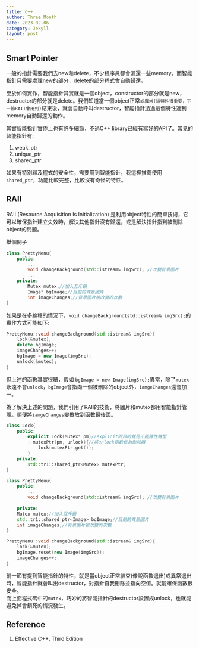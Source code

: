 ```yaml
---
title: C++
author: Three Month
date: 2023-02-06
category: Jekyll
layout: post
---
```


## Smart Pointer
一般的指針需要我們去new和delete，不少程序員都會漏還一些memory。而智能指針只需要處理new的部分，delete的部分程式會自動歸還。  

至於如何實作，智能指針其實就是一個object，constructor的部分就是new，destructor的部分就是delete。我們知道當一個object正常```或異常(這特性很重要，下一節RAII會用到)```結束後，就會自動呼叫destructor，智能指針透過這個特性達到memory自動歸還的動作。

其實智能指針實作上也有許多細節，不過C++ library已經有寫好的API了。常見的智能指針有:

1. weak_ptr
2. unique_ptr
3. shared_ptr

如果有特別顧及程式的安全性，需要用到智能指針，我這裡推薦使用```shared_ptr```，功能比較完整，比較沒有奇怪的特性。

## RAII

RAII (Resource Acquisition Is Initialization) 是利用object特性的簡單技術，它可以確保指針建立失效時，解決其他指針沒有歸還，或是解決指針指到被刪除object的問題。  

舉個例子
```c++ 
class PrettyMenu{
    public:
        ...
        void changeBackground(std::istream& imgSrc); //改變背景圖片
        ...
    private:
        Mutex mutex;//加入互斥鎖
        Image* bgImage;//目前的背景圖片
        int imageChanges;//背景圖片被改變的次數
}
```
如果是在多線程的情況下，```void changeBackground(std::istream& imgSrc);```的實作方式可能如下:

```c++
PrettyMenu::void changeBackground(std::istream& imgSrc){
    lock(&mutex);
    delete bgImage;
    imageChanges++;
    bgImage = new Image(imgSrc);
    unlock(&mutex);
}
```
但上述的函數其實很糟，假如 ```bgImage = new Image(imgSrc);```異常，除了```mutex```永遠不會```unlock```，```bgImage```會指向一個被刪除的object外，```iamgeChanges```還會加一。

為了解決上述的問題，我們引用了RAII的技術，將圖片和mutex都用智能指針管理。順便將```iamgeChanges```變數放到函數最後面。
```c++
class Lock{
    public:
        explicit Lock(Mutex* pm)//explicit的目的就是不能隱性轉型
        : mutexPtr(pm, unlock){//將unlock函數做為刪除器
            lock(mutexPtr.get());
        }
    private:
        std::tr1::shared_ptr<Mutex> mutexPtr;
}

class PrettyMenu{
    public:
        ...
        void changeBackground(std::istream& imgSrc); //改變背景圖片
        ...
    private:
    Mutex mutex;//加入互斥鎖
    std::tr1::shared_ptr<Image> bgImage;//目前的背景圖片
    int imageChanges;//背景圖片被改變的次數
}

PrettyMenu::void changeBackground(std::istream& imgSrc){
    lock(&mutex);
    bgImage.reset(new Image(imgSrc));
    imageChanges++;
}
```
前一節有提到智能指針的特性，就是當object正常結束(像說函數退出)或異常退出時，智能指針就會叫出destructor，對指針自我刪除並指向空值。就能確保函數很安全。    
而上面程式碼中的```mutex```，巧妙的將智能指針的destructor設置成unlock，也就能避免掉會鎖死的情況發生。

## Reference
1. Effective C++, Third Edition